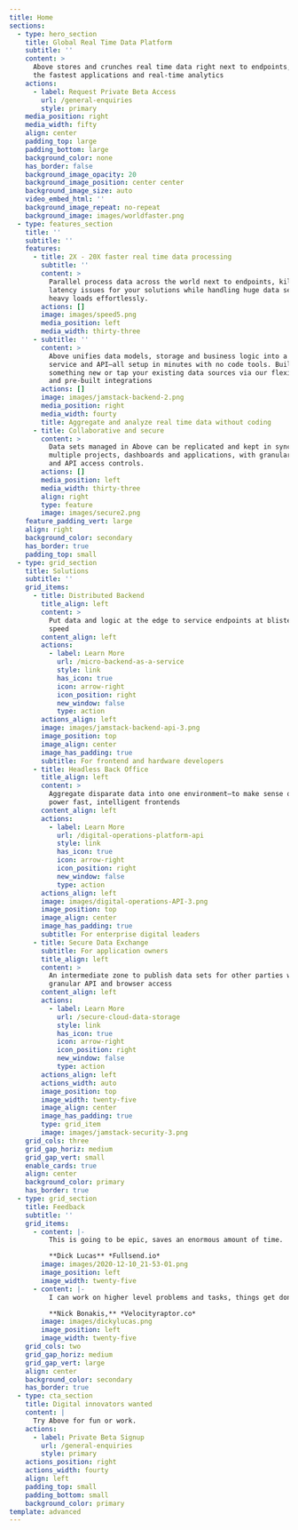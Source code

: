```yaml
---
title: Home
sections:
  - type: hero_section
    title: Global Real Time Data Platform
    subtitle: ''
    content: >
      Above stores and crunches real time data right next to endpoints, enabling
      the fastest applications and real-time analytics
    actions:
      - label: Request Private Beta Access
        url: /general-enquiries
        style: primary
    media_position: right
    media_width: fifty
    align: center
    padding_top: large
    padding_bottom: large
    background_color: none
    has_border: false
    background_image_opacity: 20
    background_image_position: center center
    background_image_size: auto
    video_embed_html: ''
    background_image_repeat: no-repeat
    background_image: images/worldfaster.png
  - type: features_section
    title: ''
    subtitle: ''
    features:
      - title: 2X - 20X faster real time data processing
        subtitle: ''
        content: >
          Parallel process data across the world next to endpoints, killing
          latency issues for your solutions while handling huge data sets and
          heavy loads effortlessly.
        actions: []
        image: images/speed5.png
        media_position: left
        media_width: thirty-three
      - subtitle: ''
        content: >
          Above unifies data models, storage and business logic into a single
          service and API—all setup in minutes with no code tools. Build
          something new or tap your existing data sources via our flexible API
          and pre-built integrations
        actions: []
        image: images/jamstack-backend-2.png
        media_position: right
        media_width: fourty
        title: Aggregate and analyze real time data without coding
      - title: Collaborative and secure
        content: >
          Data sets managed in Above can be replicated and kept in sync to power
          multiple projects, dashboards and applications, with granular browser
          and API access controls.
        actions: []
        media_position: left
        media_width: thirty-three
        align: right
        type: feature
        image: images/secure2.png
    feature_padding_vert: large
    align: right
    background_color: secondary
    has_border: true
    padding_top: small
  - type: grid_section
    title: Solutions
    subtitle: ''
    grid_items:
      - title: Distributed Backend
        title_align: left
        content: >
          Put data and logic at the edge to service endpoints at blistering
          speed
        content_align: left
        actions:
          - label: Learn More
            url: /micro-backend-as-a-service
            style: link
            has_icon: true
            icon: arrow-right
            icon_position: right
            new_window: false
            type: action
        actions_align: left
        image: images/jamstack-backend-api-3.png
        image_position: top
        image_align: center
        image_has_padding: true
        subtitle: For frontend and hardware developers
      - title: Headless Back Office
        title_align: left
        content: >
          Aggregate disparate data into one environment—to make sense of it and
          power fast, intelligent frontends
        content_align: left
        actions:
          - label: Learn More
            url: /digital-operations-platform-api
            style: link
            has_icon: true
            icon: arrow-right
            icon_position: right
            new_window: false
            type: action
        actions_align: left
        image: images/digital-operations-API-3.png
        image_position: top
        image_align: center
        image_has_padding: true
        subtitle: For enterprise digital leaders
      - title: Secure Data Exchange
        subtitle: For application owners
        title_align: left
        content: >
          An intermediate zone to publish data sets for other parties with
          granular API and browser access
        content_align: left
        actions:
          - label: Learn More
            url: /secure-cloud-data-storage
            style: link
            has_icon: true
            icon: arrow-right
            icon_position: right
            new_window: false
            type: action
        actions_align: left
        actions_width: auto
        image_position: top
        image_width: twenty-five
        image_align: center
        image_has_padding: true
        type: grid_item
        image: images/jamstack-security-3.png
    grid_cols: three
    grid_gap_horiz: medium
    grid_gap_vert: small
    enable_cards: true
    align: center
    background_color: primary
    has_border: true
  - type: grid_section
    title: Feedback
    subtitle: ''
    grid_items:
      - content: |-
          This is going to be epic, saves an enormous amount of time.

          **Dick Lucas** *Fullsend.io*
        image: images/2020-12-10_21-53-01.png
        image_position: left
        image_width: twenty-five
      - content: |-
          I can work on higher level problems and tasks, things get done fast.

          **Nick Bonakis,** *Velocityraptor.co*
        image: images/dickylucas.png
        image_position: left
        image_width: twenty-five
    grid_cols: two
    grid_gap_horiz: medium
    grid_gap_vert: large
    align: center
    background_color: secondary
    has_border: true
  - type: cta_section
    title: Digital innovators wanted
    content: |
      Try Above for fun or work.
    actions:
      - label: Private Beta Signup
        url: /general-enquiries
        style: primary
    actions_position: right
    actions_width: fourty
    align: left
    padding_top: small
    padding_bottom: small
    background_color: primary
template: advanced
---
```


